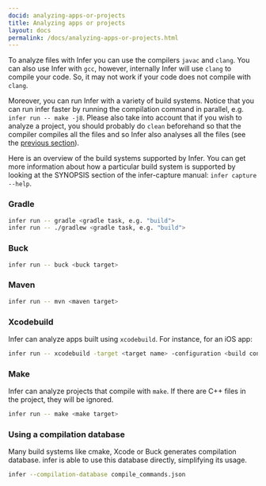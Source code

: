 ```yaml
---
docid: analyzing-apps-or-projects
title: Analyzing apps or projects
layout: docs
permalink: /docs/analyzing-apps-or-projects.html
---
```


To analyze files with Infer you can use the compilers `javac` and `clang`. You can also use Infer with `gcc`, however, internally Infer will use `clang` to compile your code. So, it may not work if your code does not compile with `clang`.

Moreover, you can run Infer with a variety of build systems. Notice that you can run infer faster by running the compilation command in parallel, e.g. `infer run -- make -j8`.
Please also take into account that if you wish to analyze a project, you should probably do `clean` beforehand so that the compiler compiles all the files and so Infer also analyses all the files (see the [previous section](docs/infer-workflow.html)).

Here is an overview of the build systems supported by Infer. You can
get more information about how a particular build system is supported
by looking at the SYNOPSIS section of the infer-capture manual:
`infer capture --help`.

### Gradle

```bash
infer run -- gradle <gradle task, e.g. "build">
infer run -- ./gradlew <gradle task, e.g. "build">
```

### Buck

```bash
infer run -- buck <buck target>
```

### Maven
```bash
infer run -- mvn <maven target>
```

### Xcodebuild

Infer can analyze apps built using `xcodebuild`. For instance, for an iOS app:

```bash
infer run -- xcodebuild -target <target name> -configuration <build configuration> -sdk iphonesimulator
```

### Make

Infer can analyze projects that compile with `make`. If there are C++ files in the project, they will be ignored.

```bash
infer run -- make <make target>
```


### Using a compilation database

Many build systems like cmake, Xcode or Buck generates compilation database. infer is able to use this database directly, simplifying its usage.

```bash
infer --compilation-database compile_commands.json
```
